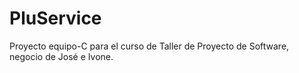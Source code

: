 # PluService
Proyecto equipo-C para el curso de Taller de Proyecto de Software, negocio de José e Ivone.
